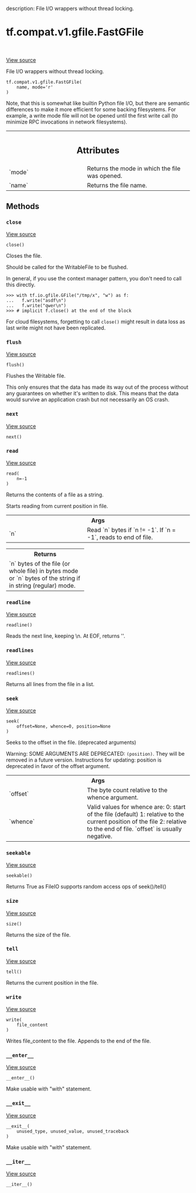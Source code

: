 description: File I/O wrappers without thread locking.

<div itemscope itemtype="http://developers.google.com/ReferenceObject">
<meta itemprop="name" content="tf.compat.v1.gfile.FastGFile" />
<meta itemprop="path" content="Stable" />
<meta itemprop="property" content="__enter__"/>
<meta itemprop="property" content="__exit__"/>
<meta itemprop="property" content="__init__"/>
<meta itemprop="property" content="__iter__"/>
<meta itemprop="property" content="close"/>
<meta itemprop="property" content="flush"/>
<meta itemprop="property" content="next"/>
<meta itemprop="property" content="read"/>
<meta itemprop="property" content="readline"/>
<meta itemprop="property" content="readlines"/>
<meta itemprop="property" content="seek"/>
<meta itemprop="property" content="seekable"/>
<meta itemprop="property" content="size"/>
<meta itemprop="property" content="tell"/>
<meta itemprop="property" content="write"/>
</div>

# tf.compat.v1.gfile.FastGFile

<!-- Insert buttons and diff -->

<table class="tfo-notebook-buttons tfo-api nocontent" align="left">

</table>

<a target="_blank" href="/code/stable/tensorflow/python/platform/gfile.py">View source</a>



File I/O wrappers without thread locking.

<pre class="devsite-click-to-copy prettyprint lang-py tfo-signature-link">
<code>tf.compat.v1.gfile.FastGFile(
    name, mode=&#x27;r&#x27;
)
</code></pre>



<!-- Placeholder for "Used in" -->

Note, that this  is somewhat like builtin Python  file I/O, but
there are  semantic differences to  make it more  efficient for
some backing filesystems.  For example, a write  mode file will
not  be opened  until the  first  write call  (to minimize  RPC
invocations in network filesystems).



<!-- Tabular view -->
 <table class="responsive fixed orange">
<colgroup><col width="214px"><col></colgroup>
<tr><th colspan="2"><h2 class="add-link">Attributes</h2></th></tr>

<tr>
<td>
`mode`
</td>
<td>
Returns the mode in which the file was opened.
</td>
</tr><tr>
<td>
`name`
</td>
<td>
Returns the file name.
</td>
</tr>
</table>



## Methods

<h3 id="close"><code>close</code></h3>

<a target="_blank" href="/code/stable/tensorflow/python/lib/io/file_io.py">View source</a>

<pre class="devsite-click-to-copy prettyprint lang-py tfo-signature-link">
<code>close()
</code></pre>

Closes the file.

Should be called for the WritableFile to be flushed.

In general, if you use the context manager pattern, you don't need to call
this directly.

```
>>> with tf.io.gfile.GFile("/tmp/x", "w") as f:
...   f.write("asdf\n")
...   f.write("qwer\n")
>>> # implicit f.close() at the end of the block
```

For cloud filesystems, forgetting to call `close()` might result in data
loss as last write might not have been replicated.

<h3 id="flush"><code>flush</code></h3>

<a target="_blank" href="/code/stable/tensorflow/python/lib/io/file_io.py">View source</a>

<pre class="devsite-click-to-copy prettyprint lang-py tfo-signature-link">
<code>flush()
</code></pre>

Flushes the Writable file.

This only ensures that the data has made its way out of the process without
any guarantees on whether it's written to disk. This means that the
data would survive an application crash but not necessarily an OS crash.

<h3 id="next"><code>next</code></h3>

<a target="_blank" href="/code/stable/tensorflow/python/lib/io/file_io.py">View source</a>

<pre class="devsite-click-to-copy prettyprint lang-py tfo-signature-link">
<code>next()
</code></pre>




<h3 id="read"><code>read</code></h3>

<a target="_blank" href="/code/stable/tensorflow/python/lib/io/file_io.py">View source</a>

<pre class="devsite-click-to-copy prettyprint lang-py tfo-signature-link">
<code>read(
    n=-1
)
</code></pre>

Returns the contents of a file as a string.

Starts reading from current position in file.

<!-- Tabular view -->
 <table class="responsive fixed orange">
<colgroup><col width="214px"><col></colgroup>
<tr><th colspan="2">Args</th></tr>

<tr>
<td>
`n`
</td>
<td>
Read `n` bytes if `n != -1`. If `n = -1`, reads to end of file.
</td>
</tr>
</table>



<!-- Tabular view -->
 <table class="responsive fixed orange">
<colgroup><col width="214px"><col></colgroup>
<tr><th colspan="2">Returns</th></tr>
<tr class="alt">
<td colspan="2">
`n` bytes of the file (or whole file) in bytes mode or `n` bytes of the
string if in string (regular) mode.
</td>
</tr>

</table>



<h3 id="readline"><code>readline</code></h3>

<a target="_blank" href="/code/stable/tensorflow/python/lib/io/file_io.py">View source</a>

<pre class="devsite-click-to-copy prettyprint lang-py tfo-signature-link">
<code>readline()
</code></pre>

Reads the next line, keeping \n. At EOF, returns ''.


<h3 id="readlines"><code>readlines</code></h3>

<a target="_blank" href="/code/stable/tensorflow/python/lib/io/file_io.py">View source</a>

<pre class="devsite-click-to-copy prettyprint lang-py tfo-signature-link">
<code>readlines()
</code></pre>

Returns all lines from the file in a list.


<h3 id="seek"><code>seek</code></h3>

<a target="_blank" href="/code/stable/tensorflow/python/lib/io/file_io.py">View source</a>

<pre class="devsite-click-to-copy prettyprint lang-py tfo-signature-link">
<code>seek(
    offset=None, whence=0, position=None
)
</code></pre>

Seeks to the offset in the file. (deprecated arguments)

Warning: SOME ARGUMENTS ARE DEPRECATED: `(position)`. They will be removed in a future version.
Instructions for updating:
position is deprecated in favor of the offset argument.

<!-- Tabular view -->
 <table class="responsive fixed orange">
<colgroup><col width="214px"><col></colgroup>
<tr><th colspan="2">Args</th></tr>

<tr>
<td>
`offset`
</td>
<td>
The byte count relative to the whence argument.
</td>
</tr><tr>
<td>
`whence`
</td>
<td>
Valid values for whence are:
0: start of the file (default)
1: relative to the current position of the file
2: relative to the end of file. `offset` is usually negative.
</td>
</tr>
</table>



<h3 id="seekable"><code>seekable</code></h3>

<a target="_blank" href="/code/stable/tensorflow/python/lib/io/file_io.py">View source</a>

<pre class="devsite-click-to-copy prettyprint lang-py tfo-signature-link">
<code>seekable()
</code></pre>

Returns True as FileIO supports random access ops of seek()/tell()


<h3 id="size"><code>size</code></h3>

<a target="_blank" href="/code/stable/tensorflow/python/lib/io/file_io.py">View source</a>

<pre class="devsite-click-to-copy prettyprint lang-py tfo-signature-link">
<code>size()
</code></pre>

Returns the size of the file.


<h3 id="tell"><code>tell</code></h3>

<a target="_blank" href="/code/stable/tensorflow/python/lib/io/file_io.py">View source</a>

<pre class="devsite-click-to-copy prettyprint lang-py tfo-signature-link">
<code>tell()
</code></pre>

Returns the current position in the file.


<h3 id="write"><code>write</code></h3>

<a target="_blank" href="/code/stable/tensorflow/python/lib/io/file_io.py">View source</a>

<pre class="devsite-click-to-copy prettyprint lang-py tfo-signature-link">
<code>write(
    file_content
)
</code></pre>

Writes file_content to the file. Appends to the end of the file.


<h3 id="__enter__"><code>__enter__</code></h3>

<a target="_blank" href="/code/stable/tensorflow/python/lib/io/file_io.py">View source</a>

<pre class="devsite-click-to-copy prettyprint lang-py tfo-signature-link">
<code>__enter__()
</code></pre>

Make usable with "with" statement.


<h3 id="__exit__"><code>__exit__</code></h3>

<a target="_blank" href="/code/stable/tensorflow/python/lib/io/file_io.py">View source</a>

<pre class="devsite-click-to-copy prettyprint lang-py tfo-signature-link">
<code>__exit__(
    unused_type, unused_value, unused_traceback
)
</code></pre>

Make usable with "with" statement.


<h3 id="__iter__"><code>__iter__</code></h3>

<a target="_blank" href="/code/stable/tensorflow/python/lib/io/file_io.py">View source</a>

<pre class="devsite-click-to-copy prettyprint lang-py tfo-signature-link">
<code>__iter__()
</code></pre>






